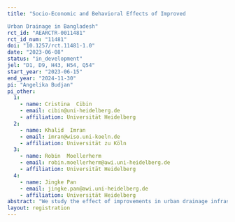 ```yaml
---
title: "Socio-Economic and Behavioral Effects of Improved
Urban Drainage in Bangladesh"
rct_id: "AEARCTR-0011481"
rct_id_num: "11481"
doi: "10.1257/rct.11481-1.0"
date: "2023-06-08"
status: "in_development"
jel: "D1, D9, H43, H54, Q54"
start_year: "2023-06-15"
end_year: "2024-11-30"
pi: "Angelika Budjan"
pi_other:
  1:
    - name: Cristina  Cibin
    - email: cibin@uni-heidelberg.de
    - affiliation: Universität Heidelberg
  2:
    - name: Khalid  Imran
    - email: imran@wiso.uni-koeln.de
    - affiliation: Universität zu Köln
  3:
    - name: Robin  Moellerherm
    - email: robin.moellerherm@awi.uni-heidelberg.de
    - affiliation: Universität Heidelberg
  4:
    - name: Jingke Pan
    - email: jingke.pan@awi.uni-heidelberg.de
    - affiliation: Universität Heidelberg
abstract: "We study the effect of improvements in urban drainage infrastructure for flood prevention on affected households with a survey in Barishal, Bangladesh. Specifically, our project analyzes the socio-economic and behavioral effects of drainage improvements on affected households. Improvements in drainage systems are a key component for flood control and climate change adaptation in many urban settings around the globe. We will use a spatial regression discontinuity design with the distance to the boundaries of the area benefiting from the project as a running variable. We will complement this analysis with a grid-cell level analysis on the likelihood and length of experiencing a flooding event during the rainy season using satellite imagery as an objective measure of risk exposure."
layout: registration
---
```


